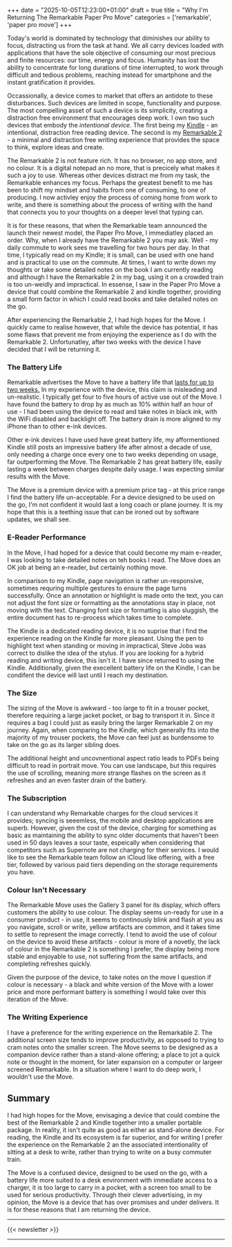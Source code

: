 +++
date = "2025-10-05T12:23:00+01:00"
draft = true
title = "Why I'm Returning The Remarkable Paper Pro Move"
categories = ['remarkable', 'paper pro move']
+++

Today's world is dominated by technology that diminishes our ability to focus, distracting us from the task at hand. We all carry devices loaded with applications that have the sole objective of consuming our most precious and finite resources: our time, energy and focus. Humanity has lost the ability to concentrate for long durations of time interrupted, to work through difficult and tedious problems, reaching instead for smartphone and the instant gratification it provides.

Occassionally, a device comes to market that offers an antidote to these disturbances. Such devices are limited in scope, functionality and purpose. The most compelling asset of such a device is its simplicity, creating a distraction free environment that encourages deep work. I own two such devices that embody the *intentional device*. The first being my [Kindle](https://amzn.to/3IE40Wn) - an intentional, distraction free reading device. The second is my [Remarkable 2](https://remarkable.com/products/remarkable-2) - a minimal and distraction free writing experience that provides the space to think, explore ideas and create. 

The Remarkable 2 is not feature rich. It has no browser, no app store, and no colour. It is a digital notepad an no more, that is precicely what makes it such a joy to use. Whereas other devices distract me from my task, the Remarkable enhances my focus. Perhaps the greatest benefit to me has been to shift my mindset and habits from one of consuming, to one of producing. I now activley enjoy the process of coming home from work to write, and there is something about the process of writing with the hand that connects you to your thoughts on a deeper level that typing can.

It is for these reasons, that when the Remarkable team announced the launch their newest model, the Paper Pro Move, I immediatley placed an order. Why, when I already have the Remarkable 2 you may ask. Well - my daily commute to work sees me travelling for two hours per day. In that time, I typically read on my Kindle; it is small, can be used with one hand and is practical to use on the commute. At times, I want to write down my thoughts or take some detailed notes on the book I am currently reading and although I have the Remarkable 2 in my bag, using it on a crowded train is too un-weidly and impractical. In essense, I saw in the Paper Pro Move a device that could combine the Remarkable 2 and kindle together, providing a small form factor in which I could read books and take detailed notes on the go. 

After experiencing the Remarkable 2, I had high hopes for the Move. I quickly came to realise however, that while the device has potential, it has some flaws that prevent me from enjoying the experience as I do with the Remarkable 2. Unfortunatley, after two weeks with the device I have decided that I will be returning it. 

### The Battery Life

Remarkable advertises the Move to have a battery life that [lasts for up to two weeks.](https://remarkable.com/products/remarkable-paper/pro-move) In my experience with the device, this claim is misleading and un-realistic. I typically get four to five hours of active use out of the Move. I have found the battery to drop by as much as 10% within half an hour of use - I had been using the device to read and take notes in black ink, with the WiFi disabled and backlight off. The battery drain is more aligned to my iPhone than to other e-ink devices.

Other e-ink devices I have used have great battery life, my afformentioned Kindle still posts an impressive battery life after almost a decade of use, only needing a charge once every one to two weeks depending on usage, far outperforming the Move. The Remarkable 2 has great battery life, easily lasting a week between charges despite daily usage. I was expecting similar results with the Move.

The Move is a premium device with a premium price tag - at this price range I find the battery life un-acceptable. For a device designed to be used on the go, I'm not confident it would last a long coach or plane journey. It is my hope that this is a teething issue that can be ironed out by software updates, we shall see. 

### E-Reader Performance

In the Move, I had hoped for a device that could become my main e-reader, I was looking to take detailed notes on teh books I read. The Move does an OK job at being an e-reader, but certainly nothing move.

In comparison to my Kindle, page navigation is rather un-responsive, sometimes requring multiple gestures to ensure the page turns successfully. Once an annotation or highlight is made onto the text, you can not adjust the font size or formatting as the annotations stay in place, not moving with the text. Changing font size or formatting is also sluggish, the entire document has to re-process which takes time to complete. 

The Kindle is a dedicated reading device, it is no suprise that I find the experience reading on the Kindle far more pleasant. Using the pen to highlight text when standing or moving in impractical, Steve Jobs was correct to dislike the idea of the stylus. If you are looking for a hybrid reading and writing device, this isn't it. I have since returned to using the Kindle. Additionally, given the execellent battery life on the Kindle, I can be condifent the device will last until I reach my destination. 

### The Size

The sizing of the Move is awkward - too large to fit in a trouser pocket, therefore requiring a large jacket pocket, or bag to transport it in. Since it requires a bag I could just as easily bring the larger Remarkable 2 on my journey. Again, when comparing to the Kindle, which generally fits into the majority of my trouser pockets, the Move can feel just as burdensome to take on the go as its larger sibling does.

The additional height and uncovnentional aspect ratio leads to PDFs being difficult to read in portrait move. You can use landscape, but this requires the use of scrolling, meaning more strange flashes on the screen as it refreshes and an even faster drain of the battery.

### The Subscription 

I can understand why Remarkable charges for the cloud services it provides; syncing is seeemless, the mobile and desktop applications are superb. However, given the cost of the device, charging for something as basic as maintaining the ability to sync older documents that haven't been used in 50 days leaves a sour taste, espeically when considering that competitors such as Supernote are not charging for their services. I would like to see the Remarkable team follow an iCloud like offering, with a free tier, followed by various paid tiers depending on the storage requirements you have. 

### Colour Isn't Necessary

The Remarkable Move uses the Gallery 3 panel for its display, which offers customers the ability to use colour. The display seems un-ready for use in a consumer product - in use, it seems to continously blink and flash at you as you navigate, scroll or write, yellow artifacts are common, and it takes time to settle to represent the image correctly. I tend to avoid the use of colour on the device to avoid these artifacts - colour is more of a novetly, the lack of colour in the Remarkable 2 is something I prefer, the display being more stable and enjoyable to use, not suffering from the same artifacts, and completing refreshes quickly.

Given the purpose of the device, to take notes on the move I question if colour is necessary - a black and white version of the Move with a lower price and more performant battery is something I would take over this iteration of the Move.

### The Writing Experience 

I have a preference for the writing experience on the Remarkable 2. The additional screen size tends to improve productivity, as opposed to trying to cram notes onto the smaller screen. The Move seems to be designed as a companion device rather than a stand-alone offering; a place to jot a quick note or thought in the moment, for later expansion on a computer or largeer screened Remarkable. In a situation where I want to do deep work, I wouldn't use the Move. 

## Summary

I had high hopes for the Move, envisaging a device that could combine the best of the Remarkable 2 and Kindle together into a smaller portable package. In reality, it isn't quite as good as either as stand-alone device. For reading, the Kindle and its ecosystem is far superior, and for writing I prefer the experience on the Remarkable 2 an the associated intentionality of sitting at a desk to write, rather than trying to write on a busy commuter train. 

The Move is a confused device, designed to be used on the go, with a battery life more suited to a desk environment with immediate access to a charger, it is too large to carry in a pocket, with a screen too small to be used for serious productivity. Through their clever advertising, in my opinion, the Move is a device that has over promises and under delivers. It is for these reasons that I am returning the device.

---

{{< newsletter >}}

---
